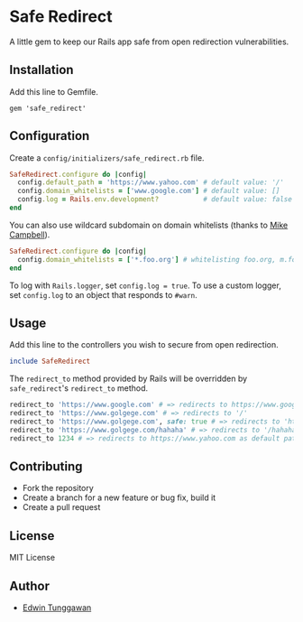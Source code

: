 # Safe Redirect

A little gem to keep our Rails app safe from open redirection vulnerabilities.

## Installation

Add this line to Gemfile.

```
gem 'safe_redirect'
```

##  Configuration

Create a `config/initializers/safe_redirect.rb` file.

```rb
SafeRedirect.configure do |config|
  config.default_path = 'https://www.yahoo.com' # default value: '/'
  config.domain_whitelists = ['www.google.com'] # default value: []
  config.log = Rails.env.development?           # default value: false
end
```

You can also use wildcard subdomain on domain whitelists (thanks to [Mike Campbell](https://github.com/mikecmpbll)).

```rb
SafeRedirect.configure do |config|
  config.domain_whitelists = ['*.foo.org'] # whitelisting foo.org, m.foo.org, www.foo.org, ...
end
```

To log with `Rails.logger`, set `config.log = true`. To use a custom logger, set `config.log` to an object that responds to `#warn`.

##  Usage

Add this line to the controllers you wish to secure from open redirection.

```rb
include SafeRedirect
```

The `redirect_to` method provided by Rails will be overridden by `safe_redirect`'s `redirect_to` method.

```rb
redirect_to 'https://www.google.com' # => redirects to https://www.google.com
redirect_to 'https://www.golgege.com' # => redirects to '/'
redirect_to 'https://www.golgege.com', safe: true # => redirects to 'https://www.golgege.com'
redirect_to 'https://www.golgege.com/hahaha' # => redirects to '/hahaha'
redirect_to 1234 # => redirects to https://www.yahoo.com as default path
```

## Contributing

- Fork the repository
- Create a branch for a new feature or bug fix, build it
- Create a pull request

## License

MIT License

## Author

- [Edwin Tunggawan](https://github.com/sdsdkkk)
